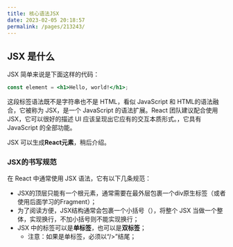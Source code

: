 ```yaml
---
title: 核心语法JSX
date: 2023-02-05 20:18:57
permalink: /pages/213243/
---
```


## JSX 是什么

JSX 简单来说是下面这样的代码：

```jsx
const element = <h1>Hello, world!</h1>;
```

这段标签语法既不是字符串也不是 HTML，看似 JavaScript 和 HTML的语法融合，它被称为 JSX，是一个 JavaScript 的语法扩展。React 团队建议配合使用 JSX，它可以很好的描述 UI 应该呈现出它应有的交互本质形式。，它具有 JavaScript 的全部功能。

JSX 可以生成**React元素**，稍后介绍。

### JSX的书写规范

在 React 中通常使用 JSX 语法，它有以下几条规范：

- JSX的顶层只能有一个根元素，通常需要在最外层包裹一个div原生标签（或者使用后面学习的Fragment）；
- 为了阅读方便，JSX结构通常会包裹一个小括号（），将整个 JSX 当做一个整体，实现换行，不加小括号则不能实现换行；
- JSX 中的标签可以是**单标签**，也可以是**双标签**；
  - 注意：如果是单标签，必须以“/>”结尾；

